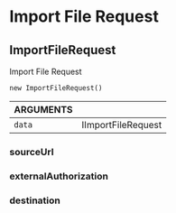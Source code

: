 <!-- Generated automatically. Update this documentation by updating the source code. -->

# Import File Request

## ImportFileRequest

Import File Request

`new ImportFileRequest()`

<div class="method-list">
  <table>
    <thead>
      <tr>
        <th class="title">ARGUMENTS</th>
        <th></th>
      </tr>
    </thead>
    <tbody>
      <tr>
        <td class="param">
          <code>data</code>
        </td>
        <td>
            <div class="type">IImportFileRequest</div>
        </td>
      </tr>
    </tbody>
  </table>
</div>

### sourceUrl

### externalAuthorization

### destination
